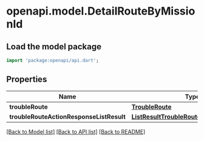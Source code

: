 # openapi.model.DetailRouteByMissionId

## Load the model package
```dart
import 'package:openapi/api.dart';
```

## Properties
Name | Type | Description | Notes
------------ | ------------- | ------------- | -------------
**troubleRoute** | [**TroubleRoute**](TroubleRoute.md) |  | [optional] 
**troubleRouteActionResponseListResult** | [**ListResultTroubleRouteMissionResponse**](ListResultTroubleRouteMissionResponse.md) |  | [optional] 

[[Back to Model list]](../README.md#documentation-for-models) [[Back to API list]](../README.md#documentation-for-api-endpoints) [[Back to README]](../README.md)


